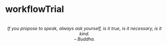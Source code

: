 # workflowTrial
<!-- QUOTE:START -->
<p align="center"><br><i>If you propose to speak, always ask yourself, is it true, is it necessary, is it kind.</i><br><i>– Buddha.</i><br></p>
<!-- QUOTE:END -->

